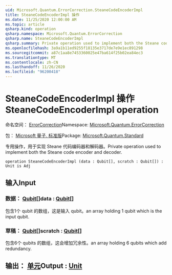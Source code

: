 ```yaml
---
uid: Microsoft.Quantum.ErrorCorrection.SteaneCodeEncoderImpl
title: SteaneCodeEncoderImpl 操作
ms.date: 11/25/2020 12:00:00 AM
ms.topic: article
qsharp.kind: operation
qsharp.namespace: Microsoft.Quantum.ErrorCorrection
qsharp.name: SteaneCodeEncoderImpl
qsharp.summary: Private operation used to implement both the Steane code encoder and decoder.
ms.openlocfilehash: 3a9a1b11ed9255f18135e3717de7e9e1ec891298
ms.sourcegitcommit: a87c1aa8e7453360025e47ba614f25b02ea84ec3
ms.translationtype: MT
ms.contentlocale: zh-CN
ms.lasthandoff: 11/26/2020
ms.locfileid: "96200418"
---
```

# <a name="steanecodeencoderimpl-operation"></a><span data-ttu-id="c22e6-102">SteaneCodeEncoderImpl 操作</span><span class="sxs-lookup"><span data-stu-id="c22e6-102">SteaneCodeEncoderImpl operation</span></span>

<span data-ttu-id="c22e6-103">命名空间： [ErrorCorrection](xref:Microsoft.Quantum.ErrorCorrection)</span><span class="sxs-lookup"><span data-stu-id="c22e6-103">Namespace: [Microsoft.Quantum.ErrorCorrection](xref:Microsoft.Quantum.ErrorCorrection)</span></span>

<span data-ttu-id="c22e6-104">包： [Microsoft 量子. 标准版](https://nuget.org/packages/Microsoft.Quantum.Standard)</span><span class="sxs-lookup"><span data-stu-id="c22e6-104">Package: [Microsoft.Quantum.Standard](https://nuget.org/packages/Microsoft.Quantum.Standard)</span></span>


<span data-ttu-id="c22e6-105">专用操作，用于实现 Steane 代码编码器和解码器。</span><span class="sxs-lookup"><span data-stu-id="c22e6-105">Private operation used to implement both the Steane code encoder and decoder.</span></span>

```qsharp
operation SteaneCodeEncoderImpl (data : Qubit[], scratch : Qubit[]) : Unit is Adj
```


## <a name="input"></a><span data-ttu-id="c22e6-106">输入</span><span class="sxs-lookup"><span data-stu-id="c22e6-106">Input</span></span>

### <a name="data--qubit"></a><span data-ttu-id="c22e6-107">数据： [Qubit](xref:microsoft.quantum.lang-ref.qubit)[]</span><span class="sxs-lookup"><span data-stu-id="c22e6-107">data : [Qubit](xref:microsoft.quantum.lang-ref.qubit)[]</span></span>

<span data-ttu-id="c22e6-108">包含1个 qubit 的数组，这是输入 qubit。</span><span class="sxs-lookup"><span data-stu-id="c22e6-108">an array holding 1 qubit which is the input qubit.</span></span>


### <a name="scratch--qubit"></a><span data-ttu-id="c22e6-109">草稿： [Qubit](xref:microsoft.quantum.lang-ref.qubit)[]</span><span class="sxs-lookup"><span data-stu-id="c22e6-109">scratch : [Qubit](xref:microsoft.quantum.lang-ref.qubit)[]</span></span>

<span data-ttu-id="c22e6-110">包含6个 qubits 的数组，这会增加冗余性。</span><span class="sxs-lookup"><span data-stu-id="c22e6-110">an array holding 6 qubits which add redundancy.</span></span>



## <a name="output--unit"></a><span data-ttu-id="c22e6-111">输出： [单元](xref:microsoft.quantum.lang-ref.unit)</span><span class="sxs-lookup"><span data-stu-id="c22e6-111">Output : [Unit](xref:microsoft.quantum.lang-ref.unit)</span></span>

